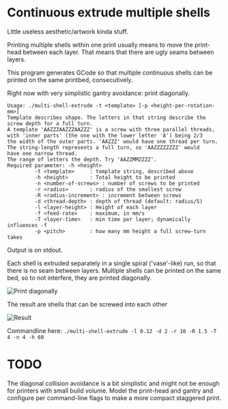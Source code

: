 Continuous extrude multiple shells
==================================

Little useless aesthetic/artwork kinda stuff.

Printing multiple shells within one print usually means to move the print-head
between each layer. That means that there are ugly seams between layers.

This program generates GCode so that multiple continuous shells can be
printed on the same printbed, consecutively.

Right now with very simplistic gantry avoidance: print diagonally.

    Usage: ./multi-shell-extrude -t <template> [-p <height-per-rotation-mm>]
    Template describes shape. The letters in that string describe the
    screw depth for a full turn.
    A template 'AAZZZAAZZZAAZZZ' is a screw with three parallel threads,
    with 'inner parts' (the one with the lower letter 'A') being 2/3
    the width of the outer parts. 'AAZZZ' would have one thread per turn.
    The string-length represents a full turn, so 'AAZZZZZZZZ' would
    have one narrow thread.
    The range of letters the depth. Try 'AAZZMMZZZZ'.
    Required parameter: -h <height>
             -t <template>     : template string, described above
             -h <height>       : Total height to be printed
             -n <number-of-screws> : number of screws to be printed
             -r <radius>       : radius of the smallest screw
             -R <radius-increment> : increment between screws
             -d <thread-depth> : depth of thread (default: radius/5)
             -l <layer-height> : Height of each layer
             -f <feed-rate>    : maximum, in mm/s
             -T <layer-time>   : min time per layer; dynamically influences -f
             -p <pitch>        : how many mm height a full screw-turn takes

Output is on stdout.

Each shell is extruded separately in a single spiral ('vase'-like) run, so that
there is no seam between layers. Multiple shells can be printed on the same bed,
so to not interfere, they are printed diagonally.

![Print diagonally][print]

The result are shells that can be screwed into each other

![Result][result]

Commandline here:
`./multi-shell-extrude -l 0.12 -d 2 -r 10 -R 1.5 -T 4 -n 4 -h 60`

TODO
====
The diagonal collision avoidance is a bit simplistic and might not be enough
for printers with small build volume. Model the print-head and gantry and configure
per command-line flags to make a more compact staggered print.

[print]: https://github.com/hzeller/multi-shell-extrude/raw/master/img/print.jpg
[result]: https://github.com/hzeller/multi-shell-extrude/raw/master/img/result.jpg
